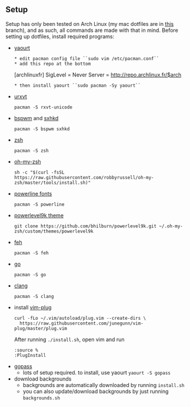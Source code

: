 ## Setup

Setup has only been tested on Arch Linux (my mac dotfiles are in [this](https://github.com/dgrandall/dotfiles/tree/mac) branch), and as such, all commands are made with that in mind.
Before setting up dotfiles, install required programs:
* [yaourt](https://archlinux.fr/yaourt-en)
  ```
  * edit pacman config file ``sudo vim /etc/pacman.conf``
  * add this repo at the bottom
	```
	[archlinuxfr]
	SigLevel = Never
	Server = http://repo.archlinux.fr/$arch
	```
  * then install yaourt ``sudo pacman -Sy yaourt``
  ```
* [urxvt](https://wiki.archlinux.org/index.php/rxvt-unicode)
  ```
  pacman -S rxvt-unicode
  ```
* [bspwm](https://github.com/baskerville/bspwm) and [sxhkd](https://github.com/baskerville/sxhkd)
  ```
  pacman -S bspwm sxhkd
  ```
* [zsh](https://wiki.archlinux.org/index.php/zsh)
  ```
  pacman -S zsh
  ```
* [oh-my-zsh](https://github.com/robbyrussell/oh-my-zsh)
  ```
  sh -c "$(curl -fsSL https://raw.githubusercontent.com/robbyrussell/oh-my-zsh/master/tools/install.sh)"
  ```
* [powerline fonts](https://github.com/powerline/fonts)
  ```
  pacman -S powerline
  ```
* [powerlevel9k theme](https://github.com/bhilburn/powerlevel9k#installation)
  ```
  git clone https://github.com/bhilburn/powerlevel9k.git ~/.oh-my-zsh/custom/themes/powerlevel9k
  ```
* [feh](https://wiki.archlinux.org/index.php/feh)
  ```
  pacman -S feh
  ```
* [go](https://golang.org/)
  ```
  pacman -S go
  ```
* [clang](https://clang.llvm.org/)
  ```
  pacman -S clang
  ```
* install [vim-plug](https://github.com/junegunn/vim-plug)
  ```
  curl -fLo ~/.vim/autoload/plug.vim --create-dirs \
    https://raw.githubusercontent.com/junegunn/vim-plug/master/plug.vim
  ```
  After running ``./install.sh``, open vim and run
	```
	:source %
	:PlugInstall
	```
* [gopass](https://github.com/justwatchcom/gopass)
	* lots of setup required. to install, use yaourt ``yaourt -S gopass``
* download backgrounds
	* backgrounds are automatically downloaded by running ``install.sh``
	* you can also update/download backgrounds by just running ``backgrounds.sh``
